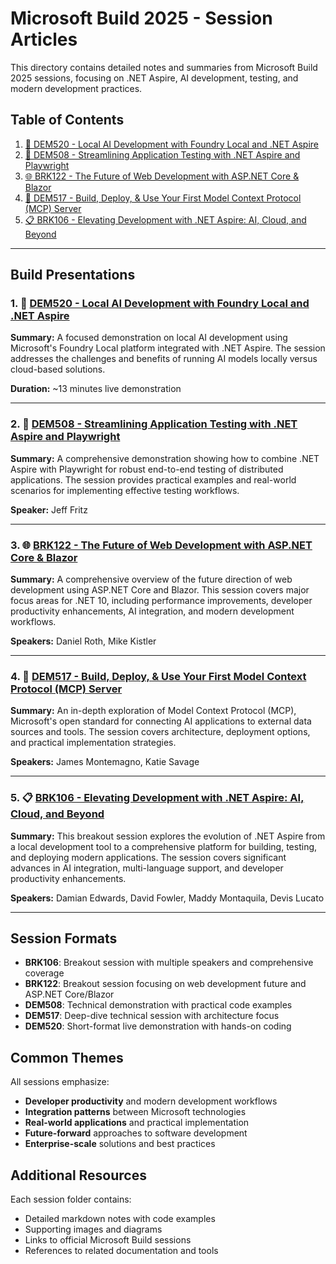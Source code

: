# Microsoft Build 2025 - Session Articles

This directory contains detailed notes and summaries from Microsoft Build 2025 sessions, focusing on .NET Aspire, AI development, testing, and modern development practices.

## Table of Contents

1. [🤖 DEM520 - Local AI Development with Foundry Local and .NET Aspire](#1-dem520---local-ai-development-with-foundry-local-and-net-aspire)
2. [🧪 DEM508 - Streamlining Application Testing with .NET Aspire and Playwright](#2-dem508---streamlining-application-testing-with-net-aspire-and-playwright)
3. [🌐 BRK122 - The Future of Web Development with ASP.NET Core & Blazor](#3-brk122---the-future-of-web-development-with-aspnet-core--blazor)
4. [🔗 DEM517 - Build, Deploy, & Use Your First Model Context Protocol (MCP) Server](#4-dem517---build-deploy--use-your-first-model-context-protocol-mcp-server)
5. [📋 BRK106 - Elevating Development with .NET Aspire: AI, Cloud, and Beyond](#5-brk106---elevating-development-with-net-aspire-ai-cloud-and-beyond)

---

## Build Presentations

### 1. 🤖 [DEM520 - Local AI Development with Foundry Local and .NET Aspire](./DEM520%20Local%20AI%20Development%20with%20Foundry%20Local%20and%20.NET%20Aspire/README.Sonnet4.md)

**Summary:** A focused demonstration on local AI development using Microsoft's Foundry Local platform integrated with .NET Aspire. The session addresses the challenges and benefits of running AI models locally versus cloud-based solutions.

**Duration:** ~13 minutes live demonstration

---

### 2. 🧪 [DEM508 - Streamlining Application Testing with .NET Aspire and Playwright](./DEM508%20Streamlining%20Application%20Testing%20with%20.NET%20Aspire%20and%20Playwright/README.Sonnet4.md)

**Summary:** A comprehensive demonstration showing how to combine .NET Aspire with Playwright for robust end-to-end testing of distributed applications. The session provides practical examples and real-world scenarios for implementing effective testing workflows.

**Speaker:** Jeff Fritz

---

### 3. 🌐 [BRK122 - The Future of Web Development with ASP.NET Core & Blazor](./BRK122%20Supercharge%20Your%20Git%20workflow%20with%20VS%20Code/README.Sonnet4.md)

**Summary:** A comprehensive overview of the future direction of web development using ASP.NET Core and Blazor. This session covers major focus areas for .NET 10, including performance improvements, developer productivity enhancements, AI integration, and modern development workflows.

**Speakers:** Daniel Roth, Mike Kistler

---

### 4. 🔗 [DEM517 - Build, Deploy, & Use Your First Model Context Protocol (MCP) Server](./DEM517%20Build,%20Deploy,%20&%20Use%20Your%20First%20MCP%20Server/README.Sonnet4.md)

**Summary:** An in-depth exploration of Model Context Protocol (MCP), Microsoft's open standard for connecting AI applications to external data sources and tools. The session covers architecture, deployment options, and practical implementation strategies.

**Speakers:** James Montemagno, Katie Savage


---

### 5. 📋 [BRK106 - Elevating Development with .NET Aspire: AI, Cloud, and Beyond](./BRK106%20Elevating%20Development%20with%20.NET%20Aspire%20AI/README.Sonnet4.md)

**Summary:** This breakout session explores the evolution of .NET Aspire from a local development tool to a comprehensive platform for building, testing, and deploying modern applications. The session covers significant advances in AI integration, multi-language support, and developer productivity enhancements.

**Speakers:** Damian Edwards, David Fowler, Maddy Montaquila, Devis Lucato

---

## Session Formats

- **BRK106**: Breakout session with multiple speakers and comprehensive coverage
- **BRK122**: Breakout session focusing on web development future and ASP.NET Core/Blazor
- **DEM508**: Technical demonstration with practical code examples
- **DEM517**: Deep-dive technical session with architecture focus
- **DEM520**: Short-format live demonstration with hands-on coding

## Common Themes

All sessions emphasize:

- **Developer productivity** and modern development workflows
- **Integration patterns** between Microsoft technologies
- **Real-world applications** and practical implementation
- **Future-forward** approaches to software development
- **Enterprise-scale** solutions and best practices

## Additional Resources

Each session folder contains:

- Detailed markdown notes with code examples
- Supporting images and diagrams
- Links to official Microsoft Build sessions
- References to related documentation and tools